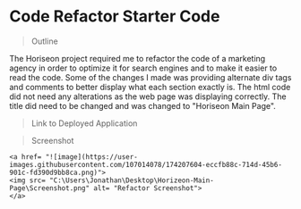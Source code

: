 # Code Refactor Starter Code

> Outline 

The Horiseon project required me to refactor the code of a marketing agency in order to optimize it for search engines and to make it easier to read the code.
Some of the changes I made was providing alternate div tags and comments to better display what each section exactly is. The html code did not need any alterations as the web page was displaying correctly. The title did need to be changed and was changed to "Horiseon Main Page".

> Link to Deployed Application 

<a href= "https://github.com/Saradac64/Horizeon-Main-Page"></a>

>Screenshot

    <a href= "![image](https://user-images.githubusercontent.com/107014078/174207604-eccfb88c-714d-45b6-901c-fd390d9bb8ca.png)">
    <img src= "C:\Users\Jonathan\Desktop\Horizeon-Main-Page\Screenshot.png" alt= "Refactor Screenshot">
    </a>